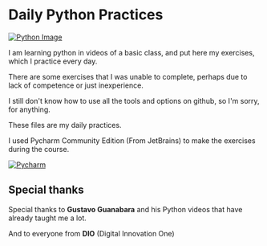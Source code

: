 # Daily Python Practices

[![Python Image](https://www.python.org/static/opengraph-icon-200x200.png "Python Image")](https://www.python.org/static/opengraph-icon-200x200.png "Python Image")

I am learning python in videos of a basic class, and put here my exercises, which I practice every day.

There are some exercises that I was unable to complete, perhaps due to lack of competence or just inexperience.

I still don't know how to use all the tools and options on github, so I'm sorry, for anything.

These files are my daily practices.

I used Pycharm Community Edition (From JetBrains) to make the exercises during the course.

[![Pycharm](https://lh3.googleusercontent.com/proxy/03ZfjyrL38Ksd9upS4Gz-mhMx3Zp14fsRhGoYxoMaI7lTM10D43ONI1X6jCtUtl2872kupPNJXjK6yRl5Vlh1VVDrZrosZEDvuO0hs2xbaY9QMktW3S1fRYR2P_QrKSaPsmifoR0zRa_xhUYjZBFwg "Pycharm")](https://www.jetbrains.com/pt-br/pycharm/download/#section=windows "Pycharm")

## Special thanks

Special thanks to **Gustavo Guanabara** and his Python videos that have already taught me a lot.

And to everyone from **DIO** (Digital Innovation One)
